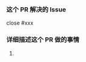 <!--
PR 标题和正文请用中文, 注意中英文之间用空格隔开.
-->

### 这个 PR 解决的 Issue

<!--
这里的 close 不能换成中文, Github 使用 PR 关闭 Issue 有一定的格式,
参见 https://docs.github.com/en/issues/tracking-your-work-with-issues/linking-a-pull-request-to-an-issue#linking-a-pull-request-to-an-issue-using-a-keyword
-->

close #xxx

### 详细描述这个 PR 做的事情

1. 
